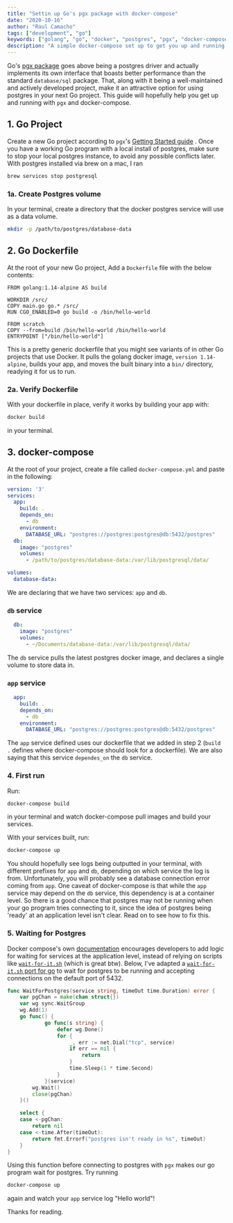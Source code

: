 ```yaml
---
title: "Settin up Go's pgx package with docker-compose"
date: "2020-10-16"
author: "Raul Camacho"
tags: ["development", "go"]
keywords: ["golang", "go", "docker", "postgres", "pgx", "docker-compose"]
description: "A simple docker-compose set up to get you up and running with Go's pgx package"
---
```


Go's [pgx package](https://github.com/jackc/pgx) goes above being a postgres driver and actually implements its own interface that boasts better performance than the standard `database/sql` package. That, along with it being a well-maintained and actively developed project, make it an attractive option for using postgres in your next Go project. This guide will hopefully help you get up and running with `pgx` and docker-compose. 

## 1. Go Project

Create a new Go project according to `pgx`'s [Getting Started guide](https://github.com/jackc/pgx/wiki/Getting-started-with-pgx) . Once you have a working Go program with a local install of postgres, make sure to stop your local postgres instance, to avoid any possible conflicts later. With postgres installed via brew on a mac, I ran 
```bash
brew services stop postgresql
```

### 1a. Create Postgres volume

In your terminal, create a directory that the docker postgres service will use as a data volume.
```bash
mkdir -p /path/to/postgres/database-data
```

## 2. Go Dockerfile

At the root of your new Go project, Add a `Dockerfile` file with the below contents:
```docker
FROM golang:1.14-alpine AS build

WORKDIR /src/
COPY main.go go.* /src/
RUN CGO_ENABLED=0 go build -o /bin/hello-world

FROM scratch
COPY --from=build /bin/hello-world /bin/hello-world
ENTRYPOINT ["/bin/hello-world"]
```

This is a pretty generic dockerfile that you might see variants of in other Go projects that use Docker. It pulls the golang docker image, `version 1.14-alpine`, builds your app, and moves the built binary into a `bin/` directory, readying it for us to run.

### 2a. Verify Dockerfile

With your dockerfile in place, verify it works by building your app with:
```bash
docker build
```
in your terminal.

## 3. docker-compose

At the root of your project, create a file called `docker-compose.yml` and paste in the following:

```yaml
version: '3'
services:
  app:
    build: .
    depends_on:
      - db
    environment: 
      DATABASE_URL: "postgres://postgres:postgres@db:5432/postgres"
  db:
    image: "postgres" 
    volumes:
      - /path/to/postgres/database-data:/var/lib/postgresql/data/

volumes:
  database-data: 
```

We are declaring that we have two services: `app` and `db`. 

### `db` service

```yaml
  db:
    image: "postgres" 
    volumes:
      - ~/Documents/database-data:/var/lib/postgresql/data/
```

The `db` service pulls the latest postgres docker image, and declares a single volume to store data in. 

### `app` service

```yaml
  app:
    build: .
    depends_on:
      - db
    environment: 
      DATABASE_URL: "postgres://postgres:postgres@db:5432/postgres"
```

The `app` service defined uses our dockerfile that we added in step 2 (`build .` defines where docker-compose should look for a dockerfile). We are also saying that this service `dependes_on` the `db` service.

### 4. First run

Run:
```bash
docker-compose build
```
in your terminal and watch docker-compose pull images and build your services.

With your services built, run:
```bash
docker-compose up
```
You should hopefully see logs being outputted in your terminal, with different prefixes for `app` and `db`, depending on which service the log is from. Unfortunately, you will probably see a database connection error coming from `app`. One caveat of docker-compose is that while the `app` service may depend on the `db` service, this dependency is at a container level. So there is a good chance that postgres may not be running when your go program tries connecting to it, since the idea of postgres being 'ready' at an application level isn't clear. Read on to see how to fix this.


### 5. Waiting for Postgres

Docker compose's own [documentation](https://docs.docker.com/compose/startup-order/) encourages developers to add logic for waiting for services at the application level, instead of relying on scripts like [`wait-for-it.sh`](https://github.com/vishnubob/wait-for-it) (which is great btw). Below, I've adapted a [`wait-for-it.sh` port for go](https://github.com/alioygur/wait-for) to wait for postgres to be running and accepting connections on the default port of 5432. 


```go
func WaitForPostgres(service string, timeOut time.Duration) error {
	var pgChan = make(chan struct{})
	var wg sync.WaitGroup
	wg.Add(1)
	go func() {
			go func(s string) {
				defer wg.Done()
				for {
					_, err := net.Dial("tcp", service)
					if err == nil {
						return
					}
					time.Sleep(1 * time.Second)
				}
			}(service)
		wg.Wait()
		close(pgChan)
	}()

	select {
	case <-pgChan:
		return nil
	case <-time.After(timeOut):
		return fmt.Errorf("postgres isn't ready in %s", timeOut)
	}
}
```

Using this function before connecting to postgres with `pgx` makes our go program wait for postgres. Try running 
```bash
docker-compose up
```
again and watch your `app` service log "Hello world"!

Thanks for reading.